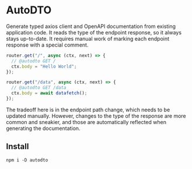 # AutoDTO

Generate typed axios client and OpenAPI documentation from existing application code. It reads the type of the endpoint response, so it always stays up-to-date. It requires manual work of marking each endpoint response with a special comment.

```typescript
router.get("/", async (ctx, next) => {
  // @autodto GET /
  ctx.body = "Hello World";
});

router.get("/data", async (ctx, next) => {
  // @autodto GET /data
  ctx.body = await datafetch();
});
```

The tradeoff here is in the endpoint path change, which needs to be updated manually. However, changes to the type of the response are more common and sneakier, and those are automatically reflected when generating the documentation.

## Install

```
npm i -D autodto
```

